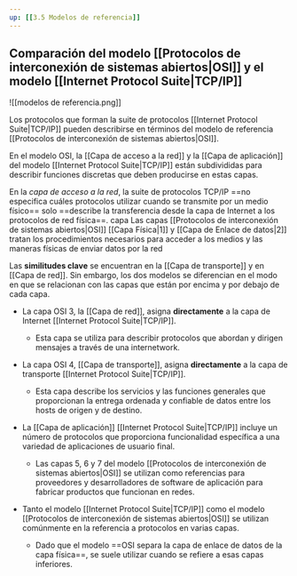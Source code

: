 ```yaml
---
up: [[3.5 Modelos de referencia]]
---
```

## Comparación del modelo [[Protocolos de interconexión de sistemas abiertos|OSI]] y el modelo [[Internet Protocol Suite|TCP/IP]]

![[modelos de referencia.png]]

Los protocolos que forman la suite de protocolos [[Internet Protocol Suite|TCP/IP]] pueden describirse en términos del modelo de referencia [[Protocolos de interconexión de sistemas abiertos|OSI]].

En el modelo OSI, la [[Capa de acceso a la red]] y la [[Capa de aplicación]] del modelo [[Internet Protocol Suite|TCP/IP]] están subdivididas para describir funciones discretas que deben producirse en estas capas.

En la *capa de acceso a la red*, la suite de protocolos TCP/IP ==no especifica cuáles protocolos utilizar cuando se transmite por un medio físico== solo ==describe la transferencia desde la capa de Internet a los protocolos de red física==.
capa Las capas [[Protocolos de interconexión de sistemas abiertos|OSI]] [[Capa Física|1]] y [[Capa de Enlace de datos|2]] tratan los procedimientos necesarios para acceder a los medios y las maneras físicas de enviar datos por la red

Las **similitudes clave** se encuentran en la [[Capa de transporte]] y en [[Capa de red]]. Sin embargo, los dos modelos se
diferencian en el modo en que se relacionan con las capas que están por encima y por debajo de cada capa.

- La capa OSI 3, la [[Capa de red]], asigna **directamente** a la capa de Internet [[Internet Protocol Suite|TCP/IP]].
	- Esta capa se utiliza para describir protocolos que abordan y dirigen mensajes a través de una internetwork.
	
- La capa OSI 4, [[Capa de transporte]], asigna **directamente** a la capa de transporte [[Internet Protocol Suite|TCP/IP]].
	- Esta capa describe los servicios y las funciones generales que proporcionan la entrega ordenada y confiable de datos entre los hosts de origen y de destino.
	
- La [[Capa de aplicación]] [[Internet Protocol Suite|TCP/IP]] incluye un número de protocolos que proporciona funcionalidad específica a una variedad de aplicaciones de usuario final.
	- Las capas 5, 6 y 7 del modelo [[Protocolos de interconexión de sistemas abiertos|OSI]] se utilizan como referencias para proveedores y desarrolladores de software de aplicación para fabricar productos que funcionan en redes.
	
- Tanto el modelo [[Internet Protocol Suite|TCP/IP]] como el modelo [[Protocolos de interconexión de sistemas abiertos|OSI]] se utilizan comúnmente en la referencia a protocolos en varias capas.
	- Dado que el modelo ==OSI separa la capa de enlace de datos de la capa física==, se suele utilizar cuando se refiere a esas capas inferiores.